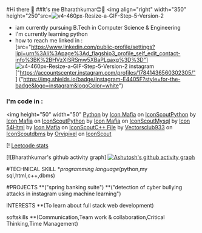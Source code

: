 #Hi there 👋
##It's me Bharathkumar😊🙌
<img align="right" width="350" height="250"src=![v4-460px-Resize-a-GIF-Step-5-Version-2](https://github.com/user-attachments/assets/47631931-de2f-4ec7-bc78-dbb169194930)


- iam currently pursuing B.Tech in Computer Science & Engineering
- I'm currently learning python
- how to reach me
  linked in :
  <br /> [src="https://www.linkedin.com/public-profile/settings?lipi=urn%3Ali%3Apage%3Ad_flagship3_profile_self_edit_contact-info%3BK%2BHVzXISRSmw5XBaPLgaxg%3D%3D"]
 ![v4-460px-Resize-a-GIF-Step-5-Version-2](https://github.com/user-attachments/assets/b939bbd0-a633-4192-b810-cc0b1426f89e)
  instagram
  <br />["https://accountscenter.instagram.com/profiles/17841436560302305/"]
  ("https://img.shields.io/badge/Instagram-E4405F?style=for-the-badge&logo=instagram&logoColor=white")

 ### I'm code in :
 <img height="50" width="50"
 <a href="https://iconscout.com/icons/python" class="text-underline font-size-sm" target="_blank">Python</a> by <a href="https://iconscout.com/contributors/icon-mafia" class="text-underline font-size-sm">Icon Mafia</a> on <a href="https://iconscout.com" class="text-underline font-size-sm">IconScout</a><a href="https://iconscout.com/icons/python" class="text-underline font-size-sm" target="_blank">Python</a> by <a href="https://iconscout.com/contributors/icon-mafia" class="text-underline font-size-sm">Icon Mafia</a> on <a href="https://iconscout.com" class="text-underline font-size-sm">IconScout</a><a href="https://iconscout.com/icons/python" class="text-underline font-size-sm" target="_blank">Python</a> by <a href="https://iconscout.com/contributors/icon-mafia" class="text-underline font-size-sm">Icon Mafia</a> on <a href="https://iconscout.com" class="text-underline font-size-sm">IconScout</a><a href="https://iconscout.com/icons/mysql" class="text-underline font-size-sm" target="_blank">Mysql</a> by <a href="https://iconscout.com/contributors/icon-54" class="text-underline font-size-sm" target="_blank">Icon 54</a><a href="https://iconscout.com/icons/html" class="text-underline font-size-sm" target="_blank">Html</a> by <a href="https://iconscout.com/contributors/icon-mafia" class="text-underline font-size-sm">Icon Mafia</a> on <a href="https://iconscout.com" class="text-underline font-size-sm">IconScout</a><a href="https://iconscout.com/icons/c-file" class="text-underline font-size-sm" target="_blank">C++ File</a> by <a href="https://iconscout.com/contributors/vectors-club" class="text-underline font-size-sm">Vectorsclub933</a> on <a href="https://iconscout.com" class="text-underline font-size-sm">IconScout</a><a href="https://iconscout.com/icons/dbms" class="text-underline font-size-sm" target="_blank">dbms</a> by <a href="https://iconscout.com/contributors/orvipixel" class="text-underline font-size-sm">Orvipixel</a> on <a href="https://iconscout.com" class="text-underline font-size-sm">IconScout</a>

 [! [Leetcode stats]("https://www.linkedin.com/public-profile/settings?lipi=urn%3Ali%3Apage%3Ad_flagship3_profile_self_edit_contact-info%3BK%2BHVzXISRSmw5XBaPLgaxg%3D%3D) 

  [![Bharathkumar's github activity graph] [![Ashutosh's github activity graph](https://github-readme-activity-graph.vercel.app/graph?username=Bharathkumar-26&bg_color=ffd1d1&color=9e4c98&line=4c9e52&point=413f3e&area=true&hide_border=true)](https://github.com/ashutosh00710/github-readme-activity-graph) 
  
   #TECHNICAL SKILL 
 **programming language*(python,my sql,html,c++,dbms)

 #PROJECTS
  **("spring banking suite")
  **("detection of cyber bullying attacks in instagram using machine learning")

INTERESTS
  **(To learn about full stack web development)


softskills
**(Communication,Team work & collaboration,Critical Thinking,Time Management)
